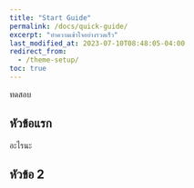 ```yaml
---
title: "Start Guide"
permalink: /docs/quick-guide/
excerpt: "ทำความเข้าใจอย่างรวดเร็ว"
last_modified_at: 2023-07-10T08:48:05-04:00
redirect_from:
  - /theme-setup/
toc: true
---
```


ทดสอบ

## หัวข้อแรก

อะไรนะ

## หัวข้อ 2